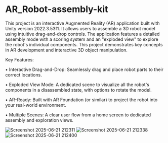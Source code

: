 # AR_Robot-assembly-kit
This project is an interactive Augmented Reality (AR) application built with Unity version 2022.3.53f1. It allows users to assemble a 3D robot model using intuitive drag-and-drop controls. The application features a detailed assembly mode with a scoring system and an "exploded view" to explore the robot's individual components. This project demonstrates key concepts in AR development and interactive 3D object manipulation.


Key Features:

•	Interactive Drag-and-Drop: Seamlessly drag and place robot parts to their correct locations.

•	Exploded View Mode: A dedicated scene to visualize all the robot's components in a disassembled state, with options to rotate the model.

•	AR-Ready: Built with AR Foundation (or similar) to project the robot into your real-world environment.

•	Multiple Scenes: A clear user flow from a home screen to dedicated assembly and exploration views.

![Screenshot 2025-06-21 212311](https://github.com/user-attachments/assets/3af9d3aa-fc92-4400-8f2d-160243c12248)
![Screenshot 2025-06-21 212338](https://github.com/user-attachments/assets/84a38b45-ef84-44f1-81fd-c89219ba1e25)
![Screenshot 2025-06-21 212400](https://github.com/user-attachments/assets/84b0ac9b-266f-4775-bfb6-c1975fc1a628)
